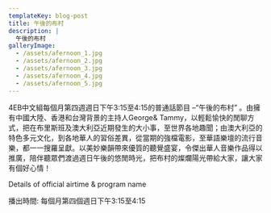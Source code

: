 ```yaml
---
templateKey: blog-post
title: 午後的布村
description: |
  午後的布村
galleryImage:
  - /assets/afernoon_1.jpg
  - /assets/afernoon_2.jpg
  - /assets/afernoon_3.jpg
  - /assets/afernoon_4.jpg
  - /assets/afernoon_5.jpg
---
```

4EB中文組每個月第四週週日下午3:15至4:15的普通話節目 –“午後的布村” 。由擁有中國大陸、香港和台灣背景的主持人George& Tammy，以輕鬆愉快的閒聊方式，把在布里斯班及澳大利亞近期發生的大小事，至世界各地趣聞；由澳大利亞的特色多元文化，到各地華人的習俗差異，從當期的強檔電影，至華語樂壇的流行音樂，都一一搜羅呈獻。以美妙樂韻帶來優質的聽覺盛宴，令傑出華人音樂作品得以推廣，陪伴聽眾們渡過週日午後的悠閒時光，把布村的燦爛陽光帶給大家，讓大家有個好心情！

 

Details of official airtime & program name

播出時間: 每個月第四個週日下午3:15至4:15